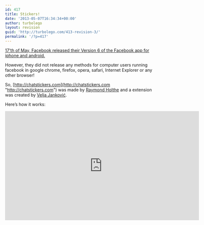 ```yaml
---
id: 417
title: Stickers!
date: '2013-05-07T16:34:34+00:00'
author: turbolego
layout: revision
guid: 'http://turbolego.com/413-revision-3/'
permalink: '/?p=417'
---
```


[17’th of May, Facebook released their Version 6 of the Facebook app for iphone and android.](http://www.hongkiat.com/blog/facebook-app-for-iphone/ "http://www.hongkiat.com/blog/facebook-app-for-iphone/")

However, they did not release any methods for computer users running facebook in google chrome, firefox, opera, safari, Internet Explorer or any other browser!

So, [http://chatstickers.com](http://chatstickers.com "http://chatstickers.com") was made by [Raymond Holthe](http://www.facebook.com/upitno "http://www.facebook.com/upitno") and a extension was created by [Velja Janković](http://www.facebook.com/theztech "http://www.facebook.com/theztech").

Here’s how it works:

<iframe allow="accelerometer; autoplay; clipboard-write; encrypted-media; gyroscope; picture-in-picture; web-share" allowfullscreen="" frameborder="0" height="360" loading="lazy" referrerpolicy="strict-origin-when-cross-origin" src="https://www.youtube.com/embed/2v6sRDV-lUc?feature=oembed" title="Facebook Stickers on Chrome, Firefox and other browsers!" width="640"></iframe>